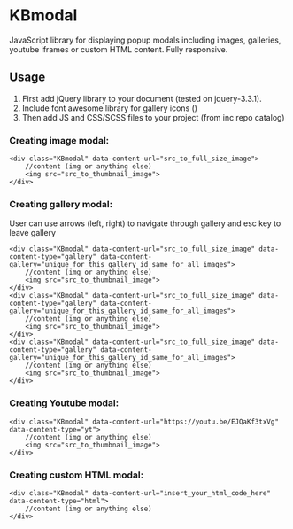 # KBmodal
JavaScript library for displaying popup modals including images, galleries, youtube iframes or custom HTML content. Fully responsive.
## Usage
1. First add jQuery library to your document (tested on jquery-3.3.1).
2. Include font awesome library for gallery icons
    (<link rel='stylesheet' id='fontawesome-css'  href='https://maxcdn.bootstrapcdn.com/font-awesome/4.7.0/css/font-awesome.min.css?ver=4.9.8' type='text/css' media='all' />)
2. Then add JS and CSS/SCSS files to your project (from inc repo catalog)
### Creating image modal:
```
<div class="KBmodal" data-content-url="src_to_full_size_image">
    //content (img or anything else)
    <img src="src_to_thumbnail_image">
</div>
```
### Creating gallery modal:
User can use arrows (left, right) to navigate through gallery and esc key to leave gallery
```
<div class="KBmodal" data-content-url="src_to_full_size_image" data-content-type="gallery" data-content-gallery="unique_for_this_gallery_id_same_for_all_images">
    //content (img or anything else)
    <img src="src_to_thumbnail_image">
</div>
<div class="KBmodal" data-content-url="src_to_full_size_image" data-content-type="gallery" data-content-gallery="unique_for_this_gallery_id_same_for_all_images">
    //content (img or anything else)
    <img src="src_to_thumbnail_image">
</div>
<div class="KBmodal" data-content-url="src_to_full_size_image" data-content-type="gallery" data-content-gallery="unique_for_this_gallery_id_same_for_all_images">
    //content (img or anything else)
    <img src="src_to_thumbnail_image">
</div>
```
### Creating Youtube modal:
```
<div class="KBmodal" data-content-url="https://youtu.be/EJQaKf3txVg" data-content-type="yt">
    //content (img or anything else)
    <img src="src_to_thumbnail_image">
</div>
```
### Creating custom HTML modal:
```
<div class="KBmodal" data-content-url="insert_your_html_code_here" data-content-type="html">
    //content (img or anything else)
</div>
```

